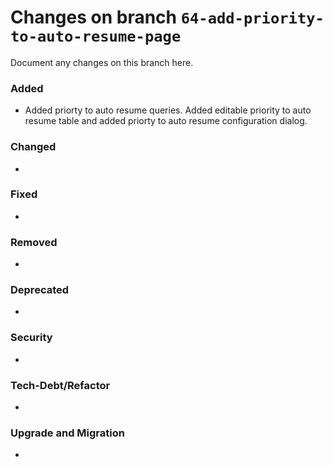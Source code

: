 # Changes on branch `64-add-priority-to-auto-resume-page`
Document any changes on this branch here.
### Added
- Added priorty to auto resume queries. Added editable priority to auto resume table and added priorty to auto resume configuration dialog.  

### Changed
- 

### Fixed
- 

### Removed
- 

### Deprecated
- 

### Security
- 

### Tech-Debt/Refactor
- 

### Upgrade and Migration
- 
